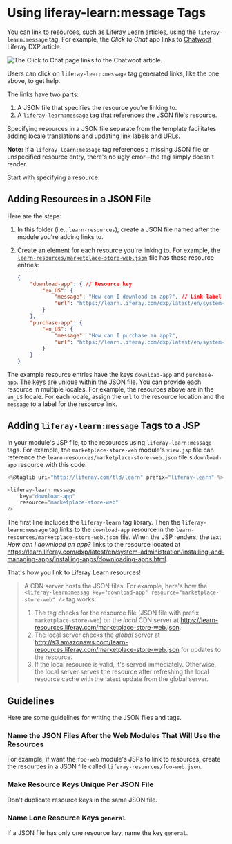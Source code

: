 # Using liferay-learn:message Tags

You can link to resources, such as [Liferay Learn](https://learn.liferay.com) articles, using the `liferay-learn:message` tag. For example, the *Click to Chat* app links to [Chatwoot](https://learn.liferay.com/dxp/latest/en/site-building/personalizing-site-experience/enabling-automated-live-chat-systems/getting-a-chat-provider-account-id/chatwoot.html) Liferay DXP article.

![The Click to Chat page links to the Chatwoot article.](./images/01.png)

Users can click on `liferay-learn:message` tag generated links, like the one above, to get help.

The links have two parts:

1. A JSON file that specifies the resource you're linking to.
1. A `liferay-learn:message` tag that references the JSON file's resource.

Specifying resources in a JSON file separate from the template facilitates adding locale translations and updating link labels and URLs.

**Note:** If a `liferay-learn:message` tag references a missing JSON file or unspecified resource entry, there's no ugly error--the tag simply doesn't render.

Start with specifying a resource.

## Adding Resources in a JSON File

Here are the steps:

1. In this folder (i.e., `learn-resources`), create a JSON file named after the module you're adding links to.

1. Create an element for each resource you're linking to. For example, the [`learn-resources/marketplace-store-web.json`](https://github.com/liferay/liferay-portal/blob/master/learn-resources/marketplace-store-web.json) file has these resource entries:

	```json
	{
		"download-app": { // Resource key
			"en_US": {
				"message": "How can I download an app?", // Link label
				"url": "https://learn.liferay.com/dxp/latest/en/system-administration/installing-and-managing-apps/installing-apps/downloading-apps.html" // Resource URL
			}
		},
		"purchase-app": {
			"en_US": {
				"message": "How can I purchase an app?",
				"url": "https://learn.liferay.com/dxp/latest/en/system-administration/installing-and-managing-apps/getting-started/using-marketplace.html"
			}
		}
	}
	```

The example resource entries have the keys `download-app` and `purchase-app`. The keys are unique within the JSON file. You can provide each resource in multiple locales. For example, the resources above are in the `en_US` locale. For each locale, assign the `url` to the resource location and the `message` to a label for the resource link.

## Adding `liferay-learn:message` Tags to a JSP

In your module's JSP file, to the resources using `liferay-learn:message` tags. For example, the `marketplace-store-web` module's `view.jsp` file can reference the `learn-resources/marketplace-store-web.json` file's `download-app` resource with this code:

```javascript
<%@taglib uri="http://liferay.com/tld/learn" prefix="liferay-learn" %>

<liferay-learn:message
    key="download-app"
    resource="marketplace-store-web"
/>
```

The first line includes the `liferay-learn` tag library. Then the `liferay-learn:message` tag links to the `download-app` resource in the `learn-resources/marketplace-store-web.json` file. When the JSP renders, the text *How can I download an app?* links to the resource located at <https://learn.liferay.com/dxp/latest/en/system-administration/installing-and-managing-apps/installing-apps/downloading-apps.html>.

That's how you link to Liferay Learn resources!

> A CDN server hosts the JSON files. For example, here's how the `<liferay-learn:messag key="download-app" resource="marketplace-store-web" />` tag works:
>
> 1. The tag checks for the resource file (JSON file with prefix `marketplace-store-web`) on the *local* CDN server at <https://learn-resources.liferay.com/marketplace-store-web.json>.
> 1. The local server checks the *global* server at <http://s3.amazonaws.com/learn-resources.liferay.com/marketplace-store-web.json> for updates to the resource.
> 1. If the local resource is valid, it's served immediately. Otherwise, the local server serves the resource after refreshing the local resource cache with the latest update from the global server.

## Guidelines

Here are some guidelines for writing the JSON files and tags.

### Name the JSON Files After the Web Modules That Will Use the Resources

For example, if want the `foo-web` module's JSPs to link to resources, create the resources in a JSON file called `liferay-resources/foo-web.json`.

### Make Resource Keys Unique Per JSON File

Don't duplicate resource keys in the same JSON file.

### Name Lone Resource Keys `general`

If a JSON file has only one resource key, name the key `general`.